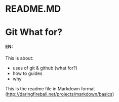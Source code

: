 # README.MD

# Git What for?
#### EN: 
This is about: 
- uses of git & github (what for?)
- how to guides
- why

This is the readme file in Markdown format (http://daringfireball.net/projects/markdown/basics)


